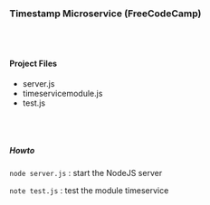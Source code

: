 ### Timestamp Microservice (FreeCodeCamp)

<br><br>

#### Project Files

* server.js
* timeservicemodule.js
* test.js

<br><br>

##### Howto

`node server.js` : start the NodeJS server

`note test.js` : test the module timeservice
